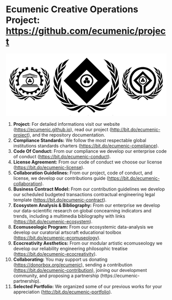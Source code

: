 # Ecumenic Creative Operations Project: https://github.com/ecumenic/project
![Our Logo](https://github.com/ecumenic/project/blob/master/Ecumenic%20Creative%20Operations%20Logo.png)
1. **Project:** For detailed informations visit our website (https://ecumenic.github.io), read our project (http://bit.do/ecumenic-project), and the repository documentation.
2. **Compliance Standards:** We follow the most respectable global institutions standards charters (https://bit.do/ecumenic-compliance).
3. **Code Of Conduct:** From our compliance we develop our enterprise code of conduct (https://bit.do/ecumenic-conduct).
4. **License Agreement:** From our code of conduct we choose our license (https://bit.do/ecumenic-license).
5. **Collaboration Guidelines:** From our project, code of conduct, and license, we develop our contributions guide (https://bit.do/ecumenic-collaboration).
6. **Business Contract Model:** From our contribution guidelines we develop our scheduled budgeted transactions contractual engineering legal template (https://bit.do/ecumenic-contract).
7. **Ecosystem Analysis & Bibliography:** From our enterprise we develop our data-scientific research on global concearning indicators and trends, including a multimedia bibliography with links (https://bit.do/ecumenic-ecosystem).
8. **Ecomuseologic Program:** From our ecosystemic data-analysis we develop our curatorial artscraft educational toolbox (https://bit.do/ecumenic-ecomuseology).
9. **Ecocreativity Aesthetics:** From our modular artistic ecomuseology we develop our reliability engineering philosophic treatise (https://bit.do/ecumenic-ecocreativity).
10. **Collaborating:** You may support us donating (https://donorbox.org/ecumenic), sending a contribution (https://bit.do/ecumenic-contribution), joining our development community, and proposing a partnership (https://ecumenic-partnership).
11. **Selected Portfolio:** We organized some of our previous works for your appreciation (http://bit.do/ecumenic-portfolio).
